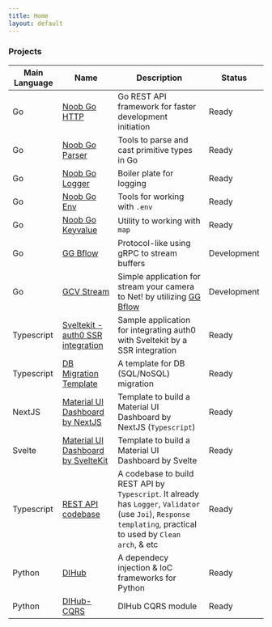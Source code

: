 ```yaml
---
title: Home
layout: default
---
```


### Projects

| Main Language | Name | Description | Status |
| -- | -------- | -------------- | --- |
| Go | [Noob Go HTTP](https://github.com/alfarih31/nb-go-http) | Go REST API framework for faster development initiation | Ready |
| Go | [Noob Go Parser](https://github.com/alfarih31/nb-go-parser) | Tools to parse and cast primitive types in Go | Ready |
| Go | [Noob Go Logger](https://github.com/alfarih31/nb-go-logger) | Boiler plate for logging | Ready |
| Go | [Noob Go Env](https://github.com/alfarih31/nb-go-env) | Tools for working with `.env` | Ready |
| Go | [Noob Go Keyvalue](https://github.com/alfarih31/nb-go-keyvalue) | Utility to working with `map` | Ready |
| Go | [GG Bflow](https://github.com/alfarih31/gg-bflow) | Protocol-like using gRPC to stream buffers | Development |
| Go | [GCV Stream](https://github.com/alfarih31/gcv-stream) | Simple application for stream your camera to Net! by utilizing [GG Bflow](https://github.com/alfarih31/gg-bflow) | Development |
| Typescript | [Sveltekit - auth0 SSR integration](https://github.com/alfarih31/sveltekit-auth0-ssr-integration) | Sample application for integrating auth0 with Sveltekit by a SSR integration  | Ready |
| Typescript | [DB Migration Template](https://github.com/alfarih31/db-migration-tmplt) | A template for DB (SQL/NoSQL) migration | Ready |
| NextJS | [Material UI Dashboard by NextJS](https://gitlab.com/Noob-Tech/codebase/material-ui-dashboard-nextts) | Template to build a Material UI Dashboard by NextJS (`Typescript`) | Ready
| Svelte | [Material UI Dashboard by SvelteKit ](https://gitlab.com/Noob-Tech/codebase/material-dashboard-sveltekit) | Template to build a Material UI Dashboard by Svelte | Ready
| Typescript | [REST API codebase](https://gitlab.com/Noob-Tech/codebase/Back-End-ts) | A codebase to build REST API by `Typescript`. It already has `Logger`, `Validator` (use `Joi`), `Response templating`, practical to used by `Clean arch`, & etc  | Ready
| Python | [DIHub](https://github.com/alfarih31/dihub) | A dependecy injection & IoC frameworks for Python | Ready
| Python | [DIHub-CQRS](https://github.com/alfarih31/dihub-cqrs) | DIHub CQRS module | Ready